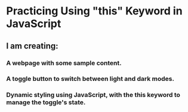 # Practicing Using "this" Keyword in JavaScript

## I am creating:

### A webpage with some sample content.
### A toggle button to switch between light and dark modes.
### Dynamic styling using JavaScript, with the this keyword to manage the toggle's state.
